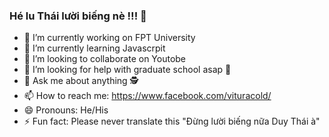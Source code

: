 ### Hé lu Thái lười biếng nè !!! 👋


- 🔭 I’m currently working on FPT University
- 🌱 I’m currently learning Javascrpit
- 👯 I’m looking to collaborate on Youtobe
- 🤔 I’m looking for help with graduate school asap 🥊
- 💬 Ask me about anything 🕵️
- 📫 How to reach me: https://www.facebook.com/vituracold/
- 😄 Pronouns: He/His
- ⚡ Fun fact: Please never translate this "Đừng lười biếng nữa Duy Thái à"

